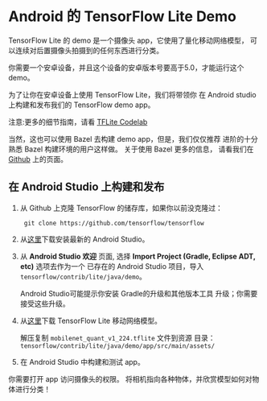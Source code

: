 # Android 的 TensorFlow Lite Demo

TensorFlow Lite 的 demo 是一个摄像头 app，它使用了量化移动网络模型，
可以连续对后置摄像头拍摄到的任何东西进行分类。

你需要一个安卓设备，并且这个设备的安卓版本号要高于5.0，才能运行这个 demo。

为了让你在安卓设备上使用 TensorFlow Lite，我们将带领你
在 Android studio 上构建和发布我们的 TensorFlow demo app。

注意:更多的细节指南，请看 
[TFLite Codelab](https://codelabs.developers.google.com/codelabs/tensorflow-for-poets-2-tflite/index.html#0)

当然，这也可以使用 Bazel 去构建 demo app，但是，我们仅仅推荐
进阶的十分熟悉 Bazel 构建环境的用户这样做。
关于使用 Bazel 更多的信息， 请看我们在 [Github](https://github.com/tensorflow/tensorflow/tree/master/tensorflow/contrib/lite#building-tensorflow-lite-and-the-demo-app-from-source) 上的页面。

## 在 Android Studio 上构建和发布

1. 从 Github 上克隆 TensorFlow 的储存库，如果你以前没克隆过：

        git clone https://github.com/tensorflow/tensorflow

2. 从[这里](https://developer.android.com/studio/index.html)下载安装最新的 Android Studio。

3. 从 **Android Studio 欢迎** 页面, 选择 **Import Project
   (Gradle, Eclipse ADT, etc)** 选项去作为一个
   已存在的 Android Studio 项目，导入
   `tensorflow/contrib/lite/java/demo`。

    Android Studio可能提示你安装 Gradle的升级和其他版本工具
    升级；你需要接受这些升级。

4. 从[这里]((https://storage.googleapis.com/download.tensorflow.org/models/tflite/mobilenet_v1_224_android_quant_2017_11_08.zip))下载 TensorFlow Lite 移动网络模型。

    解压复制 `mobilenet_quant_v1_224.tflite` 文件到资源
    目录： `tensorflow/contrib/lite/java/demo/app/src/main/assets/`

5. 在 Android Studio 中构建和测试 app。

你需要打开 app 访问摄像头的权限。
将相机指向各种物体，并欣赏模型如何对物体进行分类！
